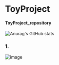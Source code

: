 # ToyProject
#### ToyProject_repository
![Anurag's GitHub stats](https://github-readme-stats.vercel.app/api?username=Hwang-97&show_icons=true&theme=radical)
### 1.
![image](https://user-images.githubusercontent.com/85034286/145591118-17eae1c8-0ac1-4324-98c4-3768a176c3ee.png)
